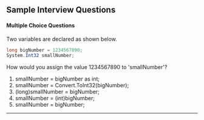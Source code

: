## Sample Interview Questions
#### Multiple Choice Questions

Two variables are declared as shown below. 
``` csharp
long bigNumber = 1234567890;
System.Int32 smallNumber; 
```
How would you assign the value 1234567890 to 'smallNumber'?
1) smallNumber = bigNumber as int;
2) smallNumber = Convert.ToInt32(bigNumber);
3) (long)smallNumber = bigNumber;
4) smallNumber = (int)bigNumber;
5) smallNumber = bigNumber;

<hr/>
